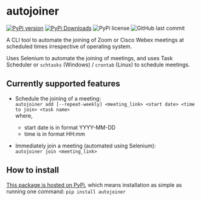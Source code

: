 # autojoiner

[![PyPi version](https://img.shields.io/pypi/v/autojoiner?style=flat-square)](https://pypi.org/project/autojoiner)
[![PyPi Downloads](https://pepy.tech/badge/autojoiner)](https://pepy.tech/project/autojoiner)
![PyPi license](https://img.shields.io/pypi/l/autojoiner?style=flat-square)
![GitHub last commit](https://img.shields.io/github/last-commit/rishi255/autojoiner?style=flat-square)

A CLI tool to automate the joining of Zoom or Cisco Webex meetings at scheduled times irrespective of operating system.

Uses Selenium to automate the joining of meetings, and uses Task Scheduler or `schtasks` (Windows) / `crontab` (Linux) to schedule meetings.

## Currently supported features

- Schedule the joining of a meeting:  
  `autojoiner add [--repeat-weekly] <meeting_link> <start date> <time to join> <task name>`  
  where,

  - start date is in format YYYY-MM-DD
  - time is in format HH:mm

- Immediately join a meeting (automated using Selenium):  
  `autojoiner join <meeting_link>`

## How to install

[This package is hosted on PyPi](https://pypi.org/project/autojoiner/), which means installation as simple as running one command: `pip install autojoiner`
